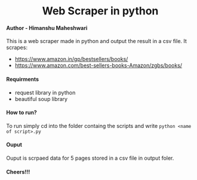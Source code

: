 <h1 align="center">Web Scraper in python</h1>

#### Author - Himanshu Maheshwari

This is a web scraper made in python and output the result in a csv file. It scrapes: 
- https://www.amazon.in/gp/bestsellers/books/ 
- https://www.amazon.com/best-sellers-books-Amazon/zgbs/books/  

#### Requirments
- request library in python
- beautiful soup library

#### How to run?
To run simply cd into the folder containg the scripts and write `python <name of script>.py`

#### Ouput
Ouput is scrpaed data for 5 pages stored in a csv file in output foler.

#### Cheers!!!
